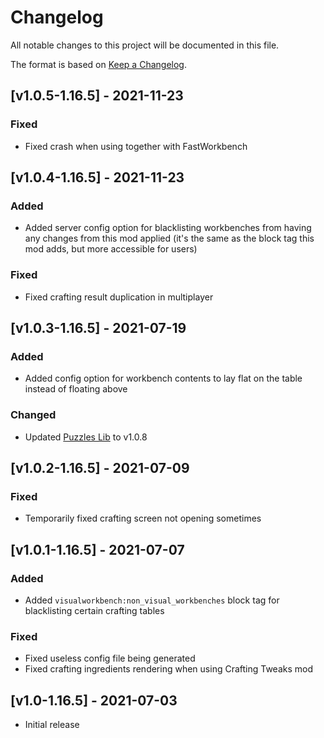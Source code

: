 # Changelog
All notable changes to this project will be documented in this file.

The format is based on [Keep a Changelog].

## [v1.0.5-1.16.5] - 2021-11-23
### Fixed
- Fixed crash when using together with FastWorkbench

## [v1.0.4-1.16.5] - 2021-11-23
### Added
- Added server config option for blacklisting workbenches from having any changes from this mod applied (it's the same as the block tag this mod adds, but more accessible for users)
### Fixed
- Fixed crafting result duplication in multiplayer

## [v1.0.3-1.16.5] - 2021-07-19
### Added
- Added config option for workbench contents to lay flat on the table instead of floating above
### Changed
- Updated [Puzzles Lib] to v1.0.8

## [v1.0.2-1.16.5] - 2021-07-09
### Fixed
- Temporarily fixed crafting screen not opening sometimes

## [v1.0.1-1.16.5] - 2021-07-07
### Added
- Added `visualworkbench:non_visual_workbenches` block tag for blacklisting certain crafting tables 
### Fixed
- Fixed useless config file being generated
- Fixed crafting ingredients rendering when using Crafting Tweaks mod

## [v1.0-1.16.5] - 2021-07-03
- Initial release

[Keep a Changelog]: https://keepachangelog.com/en/1.0.0/
[Puzzles Lib]: https://www.curseforge.com/minecraft/mc-mods/puzzles-lib
